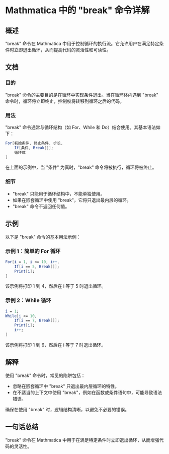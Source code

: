 <!--
Meta Description: # Mathmatica 中的 "break" 命令详解 ## 概述 "break" 命令在 Mathmatica 中用于控制循环的执行流。它允许用户在满足特定条件时立即退出循环，从而提高代码的灵活性和可读性。 ## 文档 ### 目的 "break" 命令的主要目的是在循环中实现条件退出。当在循环...
Meta Keywords: break, mathmatica, while, mathematica, 命令在
-->

# Mathmatica 中的 "break" 命令详解

## 概述
"break" 命令在 Mathmatica 中用于控制循环的执行流。它允许用户在满足特定条件时立即退出循环，从而提高代码的灵活性和可读性。

## 文档
### 目的
"break" 命令的主要目的是在循环中实现条件退出。当在循环体内遇到 "break" 命令时，循环将立即终止，控制权将转移到循环之后的代码。

### 用法
"break" 命令通常与循环结构（如 For、While 和 Do）结合使用。其基本语法如下：

```mathematica
For[初始条件, 终止条件, 步长,
    If[条件, Break[]];
    循环体
]
```

在上面的示例中，当 "条件" 为真时，"break" 命令将被执行，循环将被终止。

### 细节
- "break" 只能用于循环结构中，不能单独使用。
- 如果在嵌套循环中使用 "break"，它将只退出最内层的循环。
- "break" 命令不返回任何值。

## 示例
以下是 "break" 命令的基本用法示例：

### 示例 1：简单的 For 循环
```mathematica
For[i = 1, i <= 10, i++,
    If[i == 5, Break[]];
    Print[i];
]
```
该示例将打印 1 到 4，然后在 i 等于 5 时退出循环。

### 示例 2：While 循环
```mathematica
i = 1;
While[i <= 10,
    If[i == 7, Break[]];
    Print[i];
    i++;
]
```
该示例将打印 1 到 6，然后在 i 等于 7 时退出循环。

## 解释
使用 "break" 命令时，常见的陷阱包括：
- 忽略在嵌套循环中 "break" 只退出最内层循环的特性。
- 在不适当的上下文中使用 "break"，例如在函数或条件语句中，可能导致语法错误。

确保在使用 "break" 时，逻辑结构清晰，以避免不必要的错误。

## 一句话总结
"break" 命令在 Mathmatica 中用于在满足特定条件时立即退出循环，从而增强代码的灵活性。